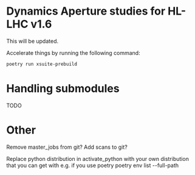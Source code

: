 # Dynamics Aperture studies for HL-LHC v1.6

This will be updated.

Accelerate things by running the following command:

```bash
poetry run xsuite-prebuild
```

# Handling submodules

TODO


# Other
Remove master_jobs from git?
Add scans to git?

Replace python distribution in activate_python with your own distribution that you can get with e.g. if you use poetry poetry env list --full-path